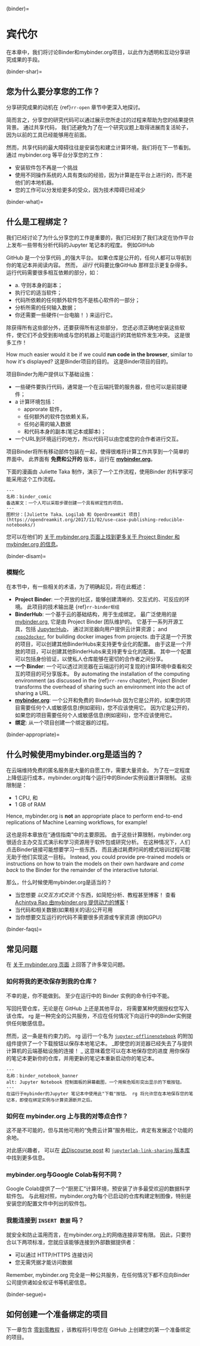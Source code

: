 (binder)=
# 宾代尔

在本章中，我们将讨论Binder和mybinder.org项目，以此作为透明和互动分享研究成果的手段。

(binder-shar)=
## 您为什么要分享您的工作？

分享研究成果的动机在 {ref}`rr-open` 章节中更深入地探讨。

简而言之，分享您的研究代码可以通过展示您所走过的过程来帮助为您的结果提供背景。 通过共享代码， 我们还避免为了在一个研究议题上取得进展而复活轮子，因为以前的工具已经能够用在前面。

然而，共享代码的最大障碍往往是安装包和建立计算环境，我们将在下一节看到。 通过 mybinder.org 等平台分享您的工作：

- 安装软件包不再是一个挑战
- 使用不同操作系统的人具有类似的经验，因为计算是在平台上进行的，而不是他们的本地机器。
- 您的工作可以分发给更多的受众，因为技术障碍已经减少

(binder-what)=
## 什么是工程绑定？

我们已经讨论了为什么分享您的工作是重要的，我们已经到了我们决定在协作平台上发布一些带有分析代码的Jupyter 笔记本的程度。 例如GitHub

GitHub 是一个分享代码 _的强大平台。 如果仓库是公开的，任何人都可以导航到你的笔记本并阅读内容。 然而， _运行_ 代码要比像GitHub 那样显示更复杂得多。 运行代码需要很多相互依赖的部分，如：</p>

- a. 守则本身的副本；
- 执行它的适当软件；
- 代码所依赖的任何额外软件包不是核心软件的一部分；
- 分析所需的任何输入数据；
- 你还需要一些硬件(一台电脑！ ) 来运行它。

除获得所有这些部分外，还要获得所有这些部分， 您还必须正确地安装这些软件，使它们不会受到影响或与您的机器上可能运行的其他软件发生冲突。 这是很多工作！

How much easier would it be if we could **run code in the browser**, similar to how it's displayed? 这是Binder项目的目的。 这是Binder项目的目的。

项目Binder为用户提供以下基础设施：

- 一些硬件要执行代码，通常是一个在云端托管的服务器，但也可以是前提硬件；
- a 计算环境包括：
  - approrate 软件，
  - 任何额外的软件包依赖关系，
  - 任何必需的输入数据
  - 和代码本身的副本(笔记本或脚本)；
- 一个URL到环境运行的地方，所以代码可以由您或您的合作者进行交互。

项目Binder将所有移动部件包装在一起，使得很难将计算工作共享到一个简单的界面中。 此界面有 **免费和公开的** 版本，运行在 [**mybinder.org**](https://mybinder.org)。

下面的漫画由 Juliette Taka 制作，演示了一个工作流程，使用Binder 的科学家可能采用这个工作流程。

```{figure} ../figures/binder-comic.png
---
名称：binder_comic
备选案文：一个人可以采取步骤创建一个具有绑定性的项目。
---
图积分：[Juliette Taka、Logilab 和 OpenDreamKit 项目](https://opendreamkit.org/2017/11/02/use-case-publishing-reducible-notebooks/)
```

您可以在他们的 [关于 mybinder.org 页面上找到更多关于 Project Binder 和 mybinder.org 的信息](https://mybinder.readthedocs.io/en/latest/about/about.html)。

(binder-disam)=
### 模糊化

在本节中，有一些相关的术语，为了明确起见，将在此概述：

- **Project Binder**: 一个开放的社区，能够创建清晰的、交互式的、可反应的环境。 此项目的技术输出是 {ref}`rr-binder枢纽`
- **BinderHub**: 一个基于云的基础结构，用于生成绑定。 最广泛使用的是 [mybinder.org](https://mybinder.org), 它是由 Project Binder 团队维护的。 它基于一系列开源工具，包括 [JupyterHub](https://z2jh.jupyter.org)， 通过浏览器向用户提供云计算资源； and [`repo2docker`](https://repo2docker.readthedocs.io/), for building docker images from projects. 由于这是一个开放的项目，可以创建其他BinderHubs来支持更专业化的配置。 由于这是一个开放的项目，可以创建其他BinderHubs来支持更专业化的配置。 其中一个配置可以包括身份验证，以使私人仓库能够在密切的合作者之间分享。
- **一个 Binder**: 一个可以透过浏览器在云端运行的可复现的计算环境中查看和交互的项目的可分享版本。 By automating the installation of the computing environment (as discussed in the {ref}`rr-renv` chapter), Project Binder transforms the overhead of sharing such an environment into the act of sharing a URL.
- **[mybinder.org](https://mybinder.org)**: 一个公开和免费的 BinderHub 因为它是公开的，如果您的项目需要任何个人或敏感信息(例如密码)，您不应该使用它。 因为它是公开的，如果您的项目需要任何个人或敏感信息(例如密码)，您不应该使用它。
- **绑定**: 从一个项目创建一个绑定器的过程。

(binder-appropriate)=
## 什么时候使用mybinder.org是适当的？

在云端维持免费的匿名服务是大量的自愿工作，需要大量资金。 为了在一定程度上降低运行成本，mybinder.org对每个运行中的Binder实例设置计算限制。 这些限制是：

- 1 CPU, 和
- 1 GB of RAM

Hence, mybinder.org is **not** an appropriate place to perform end-to-end replications of Machine Learning workflows, for example!

这也是将本章放在“通信指南”中的主要原因。 由于这些计算限制，mybinder.org很适合主办交互式演示和学习资源用于软件包或研究分析。 在这种情况下，人们点击Binder链接可能想要学习一些东西， 而且通过耗费时间的模式培训过程可能无助于他们实现这一目标。 Instead, you could provide pre-trained models or instructions on how to train the models on their own hardware and _come back_ to the Binder for the remainder of the interactive tutorial.

那么，什么时候使用mybinder.org是适当的？

- 当您想要 _以交互方式交流_ 个东西，如简短分析、教程甚至博客！ 查看 [Achintya Rao 由mybinder.org 提供动力的博客](https://blog.achintyarao.in/about/)！
- 当代码和相关数据(如果相关的话)公开可用
- 当你想要交互运行的代码不需要很多资源或专家资源 (例如GPU)

(binder-faqs)=
## 常见问题

在 [关于 mybinder.org 页面](https://mybinder.readthedocs.io/en/latest/about/about.html) 上回答了许多常见问题。

### 如何将我的更改保存到我的仓库？

不幸的是，你不能做到。 至少在运行中的 Binder 实例的命令行中不能。

写回托管仓库，无论是在 GitHub 上还是其他平台， 将需要某种凭据授权您写入该仓库。 rg 是一种完全的公共服务，不应在任何情况下向运行中的Binder实例提供任何敏感信息。

然而，这一条是有约束力的。 rg 运行一个名为 [`jupyter-offlinenotebook`](https://github.com/manics/jupyter-offlinenotebook) 的附加组件提供了一个下载按钮以保存本地笔记本。 _即使您的浏览器已经失去了与提供计算机的云端基础设施的连接！ _ 这意味着您可以在本地保存您的进度 用你保存的笔记本更新你的仓库，并用更新的笔记本重新启动你的笔记本。

```{figure} ../figures/binder_notebook_banner.jpg
---
名称：binder_notebook_banner
alt: Jupyter Notebook 控制面板的屏幕截图，一个用紫色矩形突出显示的下载按钮。
---
在运行于mybinder的Jupyter 笔记本中使用此"下载"按钮。 rg 将允许您在本地保存您的笔记本，即使在绑定实例与计算资源断开之后。
```

### 如何在 mybinder.org 上与我的对等点合作？

这不是不可能的，但与其他可用的“免费云计算”服务相比，肯定有发展这个功能的余地。

对此感兴趣者， 可以在 [此Discourse post](https://discourse.jupyter.org/t/collaborating-on-one-binder-instance/407) 和 [`jupyterlab-link-sharing` 版本库](https://github.com/jtpio/jupyterlab-link-share) 中找到更多信息。

### mybinder.org与Google Colab有何不同？

Google Colab提供了一个“厨房汇”计算环境，预安装了许多最受欢迎的数据科学软件包。 与此相对照，mybinder.org为每个已启动的仓库构建定制图像，特别是安装您的配置文件中列出的软件包。

### 我能连接到 `INSERT 数据` 吗？

就安全和防止滥用而言，在mybinder.org上的网络连接非常有限。 因此，只要符合以下两项标准，您就应该能够连接到外部数据提供者：

- 可以通过 HTTP/HTTPS 连接访问
- 您无需凭据才能访问数据

Remember, mybinder.org 完全是一种公共服务，在任何情况下都不应向Binder公司提供诸如全权证书等机密信息。

(binder-segue)=
## 如何创建一个准备绑定的项目

下一章包含 [零到零教程](z2b) ，该教程将引导您在 GitHub 上创建您的第一个准备绑定的项目。
